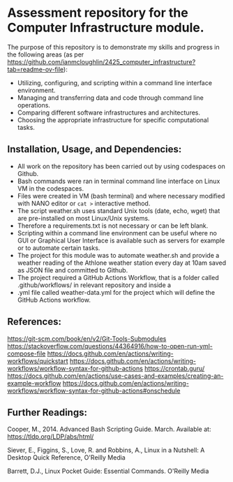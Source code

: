 # Assessment repository for the Computer Infrastructure module.

The purpose of this repository is to demonstrate my skills and progress in the following areas (as per https://github.com/ianmcloughlin/2425_computer_infrastructure?tab=readme-ov-file):

- Utilizing, configuring, and scripting within a command line interface environment.
- Managing and transferring data and code through command line operations.
- Comparing different software infrastructures and architectures.
- Choosing the appropriate infrastructure for specific computational tasks.

## Installation, Usage, and Dependencies:
- All work on the repository has been carried out by using codespaces on Github.
- Bash commands were ran in terminal command line interface on Linux VM in the codespaces.
- Files were created in VM (bash terminal) and where necessary modified with NANO editor or ```cat >``` interactive method.
- The script weather.sh uses standard Unix tools (date, echo, wget) that are pre-installed on most Linux/Unix systems.
- Therefore a requirements.txt is not necessary or can be left blank.
- Scripting within a command line environment can be useful where no GUI or Graphical User Interface is available such as servers for example or to automate certain tasks.
- The project for this module was to automate weather.sh and provide a weather reading of the Athlone weather station every day at 10am saved as JSON file and committed to Github.
- The project required a GitHub Actions Workflow, that is a folder called .github/workflows/ in relevant repository and inside a
- .yml file called weather-data.yml for the project which will define the GitHub Actions workflow.  
                       
## References:
https://git-scm.com/book/en/v2/Git-Tools-Submodules
https://stackoverflow.com/questions/44364916/how-to-open-run-yml-compose-file
https://docs.github.com/en/actions/writing-workflows/quickstart
https://docs.github.com/en/actions/writing-workflows/workflow-syntax-for-github-actions
https://crontab.guru/
https://docs.github.com/en/actions/use-cases-and-examples/creating-an-example-workflow
https://docs.github.com/en/actions/writing-workflows/workflow-syntax-for-github-actions#onschedule

## Further Readings:

Cooper, M., 2014. Advanced Bash Scripting Guide. March. Available at: https://tldp.org/LDP/abs/html/

Siever, E., Figgins, S., Love, R. and Robbins, A., Linux in a Nutshell: A Desktop Quick Reference, O'Reilly Media

Barrett, D.J., Linux Pocket Guide: Essential Commands. O'Reilly Media

